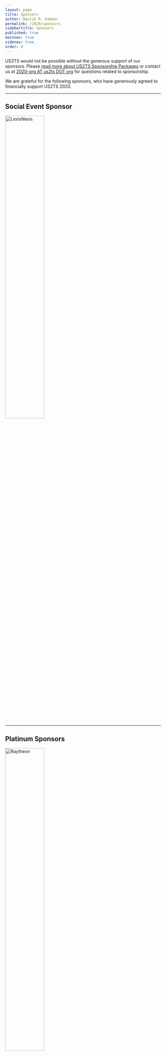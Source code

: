 ```yaml
---
layout: page
title: Sponsors
author: Maulik R. Kamdar
permalink: /2020/sponsors
sidebartitle: Sponsors
published: true
mainnav: true
sidenav: true
order: 8
---
```


US2TS would not be possible without the generous support of our sponsors. Please [read more about US2TS Sponsorship Packages](https://us2ts.org/sponsor_packages) or contact us at [2020-org AT us2ts DOT org](2020-org@us2ts.org) for questions related to sponsorship.

We are grateful for the following sponsors, who have generously agreed to financially support US2TS 2020.

----------------------------------------------------------------

## Social Event Sponsor

[<img src="https://us2ts.org/images/us2ts-sponsor-lxnx.png" alt="LexisNexis" width="50%">](https://www.lexisnexis.com/)

----------------------------------------------------------------

## Platinum Sponsors

[<img src="https://us2ts.org/images/us2ts-sponsor-bbn.png" alt="Raytheon" width="50%">](https://www.raytheon.com/ourcompany/bbn)

----------------------------------------------------------------

## Standard Sponsors

[<img src="https://us2ts.org/images/us2ts-sponsor-bosch.jpg" alt="Bosch" width="50%">](http://www.bosch.com/research)

[<img src="https://us2ts.org/images/us2ts-sponsor-data.world.png" alt="Data.World" width="50%">](https://data.world/)
